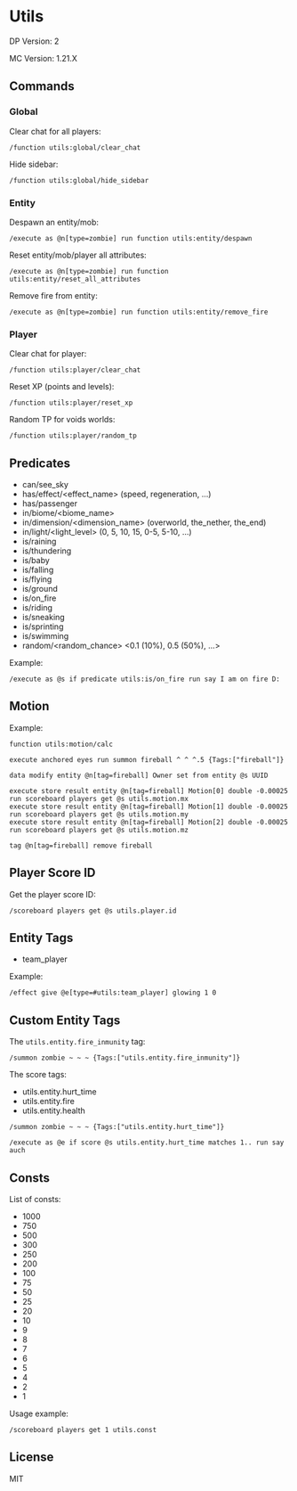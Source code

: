 # Utils

DP Version: 2

MC Version: 1.21.X

## Commands

### Global

Clear chat for all players:

```mcfunction
/function utils:global/clear_chat
```

Hide sidebar:

```mcfunction
/function utils:global/hide_sidebar
```

### Entity

Despawn an entity/mob:

```mcfunction
/execute as @n[type=zombie] run function utils:entity/despawn
```

Reset entity/mob/player all attributes:

```mcfunction
/execute as @n[type=zombie] run function utils:entity/reset_all_attributes
```

Remove fire from entity:

```mcfunction
/execute as @n[type=zombie] run function utils:entity/remove_fire
```

### Player

Clear chat for player:

```mcfunction
/function utils:player/clear_chat
```

Reset XP (points and levels):

```mcfunction
/function utils:player/reset_xp
```

Random TP for voids worlds:

```mcfunction
/function utils:player/random_tp
```

## Predicates

- can/see_sky
- has/effect/<effect_name> (speed, regeneration, ...)
- has/passenger
- in/biome/<biome_name>
- in/dimension/<dimension_name> (overworld, the_nether, the_end)
- in/light/<light_level> (0, 5, 10, 15, 0-5, 5-10, ...)
- is/raining
- is/thundering
- is/baby
- is/falling
- is/flying
- is/ground
- is/on_fire
- is/riding
- is/sneaking
- is/sprinting
- is/swimming
- random/<random_chance> <0.1 (10%), 0.5 (50%), ...>

Example:

```mcfunction
/execute as @s if predicate utils:is/on_fire run say I am on fire D:
```

## Motion

Example:

```
function utils:motion/calc

execute anchored eyes run summon fireball ^ ^ ^.5 {Tags:["fireball"]}

data modify entity @n[tag=fireball] Owner set from entity @s UUID

execute store result entity @n[tag=fireball] Motion[0] double -0.00025 run scoreboard players get @s utils.motion.mx
execute store result entity @n[tag=fireball] Motion[1] double -0.00025 run scoreboard players get @s utils.motion.my
execute store result entity @n[tag=fireball] Motion[2] double -0.00025 run scoreboard players get @s utils.motion.mz

tag @n[tag=fireball] remove fireball
```

## Player Score ID

Get the player score ID:

```mcfunction
/scoreboard players get @s utils.player.id
```

## Entity Tags

- team_player

Example:

```mcfunction
/effect give @e[type=#utils:team_player] glowing 1 0
```

## Custom Entity Tags

The `utils.entity.fire_inmunity` tag:

```mcfunction
/summon zombie ~ ~ ~ {Tags:["utils.entity.fire_inmunity"]}
```

The score tags:

- utils.entity.hurt_time
- utils.entity.fire
- utils.entity.health

```mcfunction
/summon zombie ~ ~ ~ {Tags:["utils.entity.hurt_time"]}

/execute as @e if score @s utils.entity.hurt_time matches 1.. run say auch
```

## Consts

List of consts:
- 1000
- 750
- 500
- 300
- 250
- 200
- 100
- 75
- 50
- 25
- 20
- 10
- 9
- 8
- 7
- 6
- 5
- 4
- 2
- 1

Usage example:

```mcfunction
/scoreboard players get 1 utils.const
```

## License

MIT
